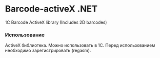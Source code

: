 # Barcode-activeX .NET
1С Barcode ActiveX library (Includes 2D barcodes)
### Использование
ActiveX библиотека. Можно использовать в 1С. Перед использованием необходимо зарегистрировать (regasm). 
